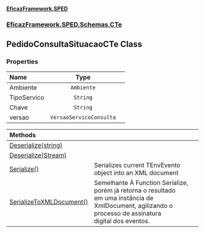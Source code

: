 #### [EficazFramework.SPED](EficazFrameworkSPED.md 'EficazFramework SPED')
### [EficazFramework.SPED.Schemas.CTe](EficazFramework.SPED.Schemas.CTe.md 'EficazFramework.SPED.Schemas.CTe')

## PedidoConsultaSituacaoCTe Class
### Properties

| Name | Type | |
| :--- | :---: | :--- |
| Ambiente | `Ambiente` |  |
| TipoServico | `String` |  |
| Chave | `String` |  |
| versao | `VersaoServicoConsulta` |  |

| Methods | |
| :--- | :--- |
| [Deserialize(string)](EficazFramework.SPED.Schemas.CTe/PedidoConsultaSituacaoCTe/Deserialize(string).md 'EficazFramework.SPED.Schemas.CTe.PedidoConsultaSituacaoCTe.Deserialize(string)') | |
| [Deserialize(Stream)](EficazFramework.SPED.Schemas.CTe/PedidoConsultaSituacaoCTe/Deserialize(Stream).md 'EficazFramework.SPED.Schemas.CTe.PedidoConsultaSituacaoCTe.Deserialize(System.IO.Stream)') | |
| [Serialize()](EficazFramework.SPED.Schemas.CTe/PedidoConsultaSituacaoCTe/Serialize().md 'EficazFramework.SPED.Schemas.CTe.PedidoConsultaSituacaoCTe.Serialize()') | Serializes current TEnvEvento object into an XML document |
| [SerializeToXMLDocument()](EficazFramework.SPED.Schemas.CTe/PedidoConsultaSituacaoCTe/SerializeToXMLDocument().md 'EficazFramework.SPED.Schemas.CTe.PedidoConsultaSituacaoCTe.SerializeToXMLDocument()') | Semelhante À Function Serialize, porém já retorna o resultado<br/>em uma instância de XmlDocument, agilizando o processo de assinatura<br/>digital dos eventos. |
